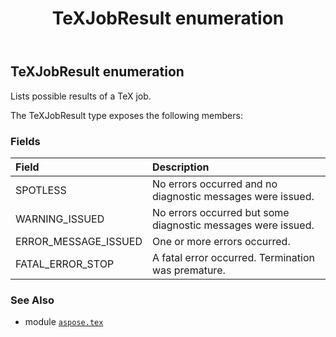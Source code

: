 ﻿---
title: TeXJobResult enumeration
second_title: Aspose.TeX for Python via .NET API References
description: 
type: docs
weight: 90
url: /python-net/aspose.tex/texjobresult/
is_root: false
---

## TeXJobResult enumeration

Lists possible results of a TeX job.



The TeXJobResult type exposes the following members:

### Fields
| Field | Description |
| :- | :- |
| SPOTLESS | No errors occurred and no diagnostic messages were issued. |
| WARNING_ISSUED | No errors occurred but some diagnostic messages were issued. |
| ERROR_MESSAGE_ISSUED | One or more errors occurred. |
| FATAL_ERROR_STOP | A fatal error occurred. Termination was premature. |



### See Also
* module [`aspose.tex`](..)
